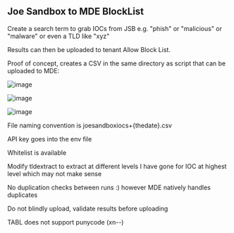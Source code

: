 ## Joe Sandbox to MDE BlockList ###

Create a search term to grab IOCs from JSB e.g. "phish" or "malicious" or "malware" or even a TLD like "xyz"  

Results can then be uploaded to tenant Allow Block List. 

Proof of concept, creates a CSV in the same directory as script that can be uploaded to MDE:  

![image](https://github.com/jkerai1/JoeSandBoxToMDEBlockList/assets/55988027/db91bef8-7537-4aa8-afe2-e28eb6163717)

![image](https://github.com/jkerai1/JoeSandBoxToMDEBlockList/assets/55988027/42c01dc6-d536-4db0-9675-b8259ff116f2)

![image](https://github.com/jkerai1/JoeSandBoxToMDEBlockList/assets/55988027/e120669a-07ce-4b6a-b7f2-2fa36a9711b0)

File naming convention is joesandboxiocs+{thedate}.csv  

API key goes into the env file  

Whitelist is available 

Modify tldextract to extract at different levels I have gone for IOC at highest level which may not make sense  

No duplication checks between runs :) however MDE natively handles duplicates  

Do not blindly upload, validate results before uploading   

TABL does not support punycode (xn--)

